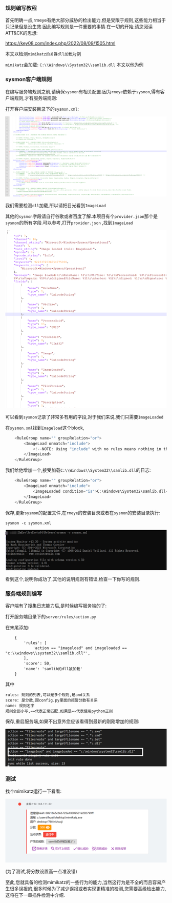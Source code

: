 ### 规则编写教程

首先明确一点,rmeye有绝大部分威胁的检出能力,但是受限于规则,这些能力相当于只记录但是没生效.因此编写规则是一件重要的事情.在一切的开始,请您阅读ATT&CK的思想:  

https://key08.com/index.php/2022/08/09/1505.html  

本文以检测`mimikatz的关键dll加载`为例  

`mimikatz`会加载: `C:\\Windows\\System32\\samlib.dll` 本文以他为例  

### sysmon客户端规则

在编写服务端规则之前,请确保`sysmon`有相关配置.因为`rmeye`依赖于`sysmon`,得有客户端规则,才有服务端规则:  

打开客户端安装目录下的`sysmon.xml`:  

![9](Image/9.png)

我们需要检测`dll`加载,所以请把目光看到`ImageLoad`

其他的`sysmon`字段请自行谷歌或者百度了解.本项目有个`provider.json`那个是`sysmon`的所有字段.可以参考,打开`provider.json` ,找到`ImageLoad`

![10](Image/10.png)

可以看到`sysmon`记录了非常多有用的字段,对于我们来说,我们只需要`ImageLoaded`

在`sysmon.xml`找到`Imageload`这个block,

```c
	<RuleGroup name="" groupRelation="or">
		<ImageLoad onmatch="include">
			<!--NOTE: Using "include" with no rules means nothing in this section will be logged-->
		</ImageLoad>
	</RuleGroup>
```

我们给他增加一个,接受加载`C:\\Windows\\System32\\samlib.dll`的日志:

```c
	<RuleGroup name="" groupRelation="or">
		<ImageLoad onmatch="include">
			<ImageLoaded condition="is">C:\Windows\System32\samlib.dll</ImageLoaded>
		</ImageLoad>
	</RuleGroup>
```



保存,更新`sysmon`的配置文件,在`rmeye`的安装目录或者在`sysmon`的安装目录执行:

```
sysmon -c sysmon.xml
```

![11](Image/11.png)

看到这个,说明你成功了,其他的说明规则有错误,检查一下你写的规则.



### 服务端规则编写

客户端有了搜集日志能力后,是时候编写服务端的了:

打开服务端目录下的`server/rules/action.py`

在末尾添加:

```
    {
        'rules': [
            'action == "imageload" and imageloaded == "c:\\windows\\system32\\samlib.dll"',
        ],
        'score': 50,
        'name': 'samlib的dll被加载'
    }
```

其中

```
rules: 规则的列表,可以是多个规则,是and关系
score: 是分数,跟config.py里面的报警分数有关系
name: 规则名字
规则全部小写,==代表正常匹配,如果是=~代表使用python正则
```

保存,重启服务端,如果不出意外您应该看得到最新的刚刚增加的规则:

![](Image/12.png)



### 测试

找个mimikatz运行一下看看:

![](Image/13.png)

(为了测试,将分数设置高一点准没错)

至此,您就具备的检测mimikatz的一些行为的能力,当然这行为是不全的而且容易产生很多误报的,很多时候为了减少误报或者实现更精准的检测,您需要高级检出能力,这将在下一章插件检测中介绍.